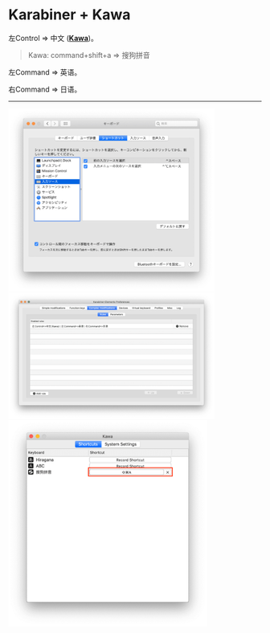 # Karabiner + Kawa

左Control => 中文 ([**Kawa**](https://github.com/utatti/kawa/releases))。

> Kawa: command+shift+a => 搜狗拼音

左Command => 英语。

右Command => 日语。



---

<img src="screenshot/keyboard.png" alt="keyboard" style="zoom: 40%;" /> 

<img src="screenshot/karabiner.png" alt="karabiner" style="zoom: 40%;" /> 

<img src="screenshot/kawa.png" alt="kawa" style="zoom: 40%;" /> 

